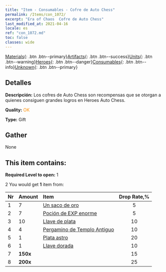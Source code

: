 ```yaml
---
title: "Item - Consumables - Cofre de Auto Chess"
permalink: /Items/con_1072/
excerpt: "Era of Chaos  Cofre de Auto Chess"
last_modified_at: 2021-04-16
locale: es
ref: "con_1072.md"
toc: false
classes: wide
---
```

 [Materials](/es/Items/){: .btn .btn--primary}[Artifacts](/es/Items/Artifacts/){: .btn .btn--success}[Units](/es/Items/Units/){: .btn .btn--warning}[Heroes](/es/Items/Heroes/){: .btn .btn--danger}[Consumables](/es/Items/Consumables/){: .btn .btn--info}[Unknown](/es/Items/Unknown/){: .btn .btn--primary}

## Detalles
 **Descripción:** Los cofres de Auto Chess son recompensas que se otorgan a quienes consiguen grandes logros en Heroes Auto Chess.

 **Quality:** <span style="color: #FF8C00">OK</span>

 **Type:** Gift

## Gather

  None

## This item contains:

 **Required Level to open:** 1

 2 You would get **1** item  from:

  | Nr | Amount |     Item    | Drop Rate,% |
  |:---|:-------|:------------|:---------:|
  | 1 | 7 | [Un saco de oro](/es/Items/con_714/) | 5 | 
  | 2 | 7 | [Poción de EXP enorme](/es/Items/con_703/) | 5 | 
  | 3 | 10 | [Llave de plata](/es/Items/con_693/) | 10 | 
  | 4 | 4 | [Pergamino de Templo Antiguo](/es/Items/con_697/) | 10 | 
  | 5 | 1 | [Plata astro](/es/Items/con_969/) | 20 | 
  | 6 | 1 | [Llave dorada](/es/Items/con_783/) | 10 | 
  | 7 |  **150x** | <i class="fas fa-gem"/> | 15 | 
  | 8 |  **200x** | <i class="fas fa-gem"/> | 25 | 
